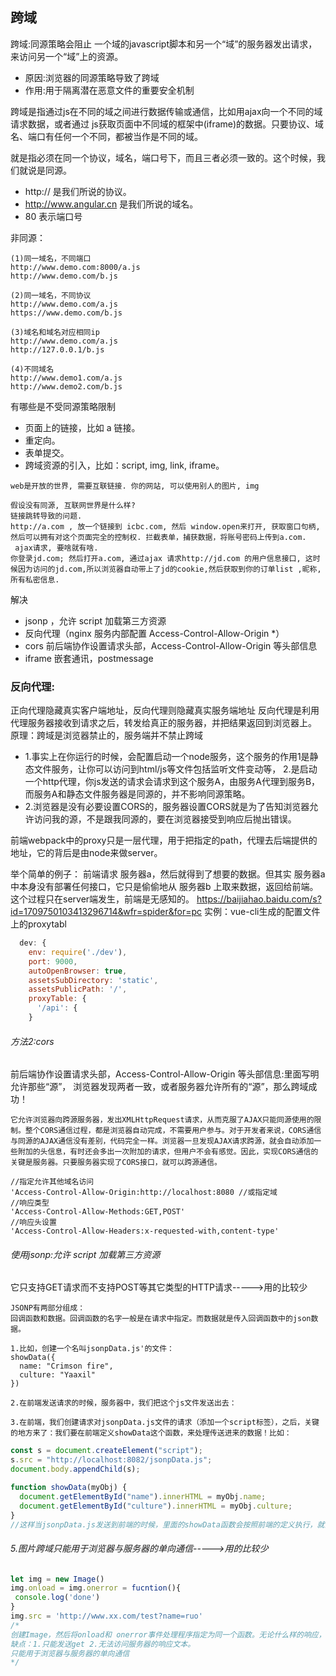 ## 跨域
跨域:同源策略会阻止 一个域的javascript脚本和另一个“域”的服务器发出请求，来访问另一个“域”上的资源。
- 原因:浏览器的同源策略导致了跨域
- 作用:用于隔离潜在恶意文件的重要安全机制

跨域是指通过js在不同的域之间进行数据传输或通信，比如用ajax向一个不同的域请求数据，或者通过
js获取页面中不同域的框架中(iframe)的数据。只要协议、域名、端口有任何一个不同，都被当作是不同的域。

就是指必须在同一个协议，域名，端口号下，而且三者必须一致的。这个时候，我们就说是同源。
* http:// 是我们所说的协议。
* http://www.angular.cn 是我们所说的域名。
* 80 表示端口号


非同源：
```
(1)同一域名，不同端口
http://www.demo.com:8000/a.js
http://www.demo.com/b.js

(2)同一域名，不同协议
http://www.demo.com/a.js
https://www.demo.com/b.js

(3)域名和域名对应相同ip
http://www.demo.com/a.js
http://127.0.0.1/b.js

(4)不同域名
http://www.demo1.com/a.js
http://www.demo2.com/b.js
```

有哪些是不受同源策略限制
* 页面上的链接，比如 a 链接。
* 重定向。
* 表单提交。
* 跨域资源的引入，比如：script, img, link, iframe。
```
web是开放的世界, 需要互联链接. 你的网站, 可以使用别人的图片, img

假设没有同源, 互联网世界是什么样?
链接跳转导致的问题.
http://a.com , 放一个链接到 icbc.com, 然后 window.open来打开, 获取窗口句柄, 然后可以拥有对这个页面完全的控制权. 拦截表单，捕获数据，将账号密码上传到a.com.
 ajax请求, 要啥就有啥.
你登录jd.com; 然后打开a.com, 通过ajax 请求http://jd.com 的用户信息接口, 这时候因为访问的jd.com,所以浏览器自动带上了jd的cookie,然后获取到你的订单list ,昵称, 所有私密信息.
```

解决
- jsonp ，允许 script 加载第三方资源
- 反向代理（nginx 服务内部配置 Access-Control-Allow-Origin *）
- cors 前后端协作设置请求头部，Access-Control-Allow-Origin 等头部信息
- iframe 嵌套通讯，postmessage

### 反向代理:
正向代理隐藏真实客户端地址，反向代理则隐藏真实服务端地址
反向代理是利用代理服务器接收到请求之后，转发给真正的服务器，并把结果返回到浏览器上。
原理：跨域是浏览器禁止的，服务端并不禁止跨域

+ 1.事实上在你运行的时候，会配置启动一个node服务，这个服务的作用1是静态文件服务，让你可以访问到html/js等文件包括监听文件变动等，
  2.是启动一个http代理，你js发送的请求会请求到这个服务A，由服务A代理到服务B，而服务A和静态文件服务器是同源的，并不影响同源策略。
+ 2.浏览器是没有必要设置CORS的，服务器设置CORS就是为了告知浏览器允许访问我的源，不是跟我同源的，要在浏览器接受到响应后抛出错误。

前端webpack中的proxy只是一层代理，用于把指定的path，代理去后端提供的地址，它的背后是由node来做server。

举个简单的例子：
前端请求 服务器a，然后就得到了想要的数据。但其实 服务器a 中本身没有部署任何接口，它只是偷偷地从 服务器b 上取来数据，返回给前端。
这个过程只在server端发生，前端是无感知的。
https://baijiahao.baidu.com/s?id=1709750103413296714&wfr=spider&for=pc
实例：vue-cli生成的配置文件上的proxytabl
```js
  dev: {
    env: require('./dev'),
    port: 9000,
    autoOpenBrowser: true,
    assetsSubDirectory: 'static',
    assetsPublicPath: '/',
    proxyTable: {
      '/api': {
    }
```

###### 方法2:cors 
前后端协作设置请求头部，Access-Control-Allow-Origin 等头部信息:里面写明允许那些“源”，
浏览器发现两者一致，或者服务器允许所有的“源”，那么跨域成功！
```
它允许浏览器向跨源服务器，发出XMLHttpRequest请求，从而克服了AJAX只能同源使用的限制。整个CORS通信过程，都是浏览器自动完成，不需要用户参与。对于开发者来说，CORS通信与同源的AJAX通信没有差别，代码完全一样。浏览器一旦发现AJAX请求跨源，就会自动添加一些附加的头信息，有时还会多出一次附加的请求，但用户不会有感觉。因此，实现CORS通信的关键是服务器。只要服务器实现了CORS接口，就可以跨源通信。

//指定允许其他域名访问
'Access-Control-Allow-Origin:http://localhost:8080 //或指定域
//响应类型
'Access-Control-Allow-Methods:GET,POST'
//响应头设置
'Access-Control-Allow-Headers:x-requested-with,content-type'
```

###### 使用jsonp:允许 script 加载第三方资源
它只支持GET请求而不支持POST等其它类型的HTTP请求----->用的比较少
```
JSONP有两部分组成：
回调函数和数据。回调函数的名字一般是在请求中指定。而数据就是传入回调函数中的json数据。

1.比如，创建一个名叫jsonpData.js'的文件：
showData({
  name: "Crimson fire",
  culture: "Yaaxil"
})

2.在前端发送请求的时候，服务器中，我们把这个js文件发送出去：

3.在前端，我们创建请求对jsonpData.js文件的请求（添加一个script标签），之后，关键的地方来了：我们要在前端定义showData这个函数，来处理传送进来的数据！比如：
```
```js
const s = document.createElement("script");
s.src = "http://localhost:8082/jsonpData.js";
document.body.appendChild(s);

function showData(myObj) {
  document.getElementById("name").innerHTML = myObj.name;
  document.getElementById("culture").innerHTML = myObj.culture;
}
//这样当jsonpData.js发送到前端的时候，里面的showData函数会按照前端的定义执行，就会把参数的值替换到id为name和culture的元素上。
```

###### 5.图片跨域只能用于浏览器与服务器的单向通信----->用的比较少
```js
let img = new Image()
img.onload = img.onerror = fucntion(){
 console.log('done')
}
img.src = 'http://www.xx.com/test?name=ruo'
/*
创建Image，然后将onload和 onerror事件处理程序指定为同一个函数。无论什么样的响应，只要请求完成，就能得到通知。
缺点：1.只能发送get 2.无法访问服务器的响应文本。
只能用于浏览器与服务器的单向通信
*/
```
